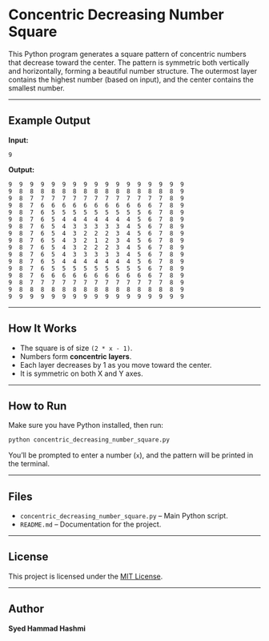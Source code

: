 # Concentric Decreasing Number Square

This Python program generates a square pattern of concentric numbers that decrease toward the center. The pattern is symmetric both vertically and horizontally, forming a beautiful number structure. The outermost layer contains the highest number (based on input), and the center contains the smallest number.

---

## Example Output

**Input:**  
```
9
```

**Output:**
```
9  9  9  9  9  9  9  9  9  9  9  9  9  9  9  9  9
9  8  8  8  8  8  8  8  8  8  8  8  8  8  8  8  9
9  8  7  7  7  7  7  7  7  7  7  7  7  7  7  8  9
9  8  7  6  6  6  6  6  6  6  6  6  6  6  7  8  9
9  8  7  6  5  5  5  5  5  5  5  5  5  6  7  8  9
9  8  7  6  5  4  4  4  4  4  4  4  5  6  7  8  9
9  8  7  6  5  4  3  3  3  3  3  4  5  6  7  8  9
9  8  7  6  5  4  3  2  2  2  3  4  5  6  7  8  9
9  8  7  6  5  4  3  2  1  2  3  4  5  6  7  8  9
9  8  7  6  5  4  3  2  2  2  3  4  5  6  7  8  9
9  8  7  6  5  4  3  3  3  3  3  4  5  6  7  8  9
9  8  7  6  5  4  4  4  4  4  4  4  5  6  7  8  9
9  8  7  6  5  5  5  5  5  5  5  5  5  6  7  8  9
9  8  7  6  6  6  6  6  6  6  6  6  6  6  7  8  9
9  8  7  7  7  7  7  7  7  7  7  7  7  7  7  8  9
9  8  8  8  8  8  8  8  8  8  8  8  8  8  8  8  9
9  9  9  9  9  9  9  9  9  9  9  9  9  9  9  9  9
````

---

## How It Works

- The square is of size `(2 * x - 1)`.
- Numbers form **concentric layers**.
- Each layer decreases by 1 as you move toward the center.
- It is symmetric on both X and Y axes.

---

## How to Run

Make sure you have Python installed, then run:

```bash
python concentric_decreasing_number_square.py
````

You’ll be prompted to enter a number (`x`), and the pattern will be printed in the terminal.

---

## Files

* `concentric_decreasing_number_square.py` – Main Python script.
* `README.md` – Documentation for the project.

---

## License

This project is licensed under the [MIT License](LICENSE).

---

## Author

**Syed Hammad Hashmi**
